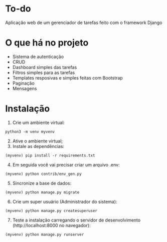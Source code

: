 # To-do
Aplicação web de um gerenciador de tarefas feito com o framework Django

# O que há no projeto
- Sistema de autenticação
- CRUD
- Dashboard simples das tarefas
- Filtros simples para as tarefas
- Templates resposivas e simples feitas com Bootstrap
- Paginação
- Mensagens


# Instalação
1. Crie um ambiente virtual:
```
python3 -m venv myvenv
```
2. Ative o ambiente virtual;
3. Instale as dependências:
```
(myvenv) pip install -r requirements.txt
```
4. Em seguida você vai precisar criar um arquivo .env:
```
(myvenv) python contrib/env_gen.py
```
5. Sincronize a base de dados:
```
(myvenv) python manage.py migrate
```
6. Crie um super usuário (Administrador do sistema):
```
(myvenv) python manage.py createsuperuser
```
7. Teste a instalação carregando o servidor de desenvolvimento (http://localhost:8000 no navegador):
```
(myvenv) python manage.py runserver
```